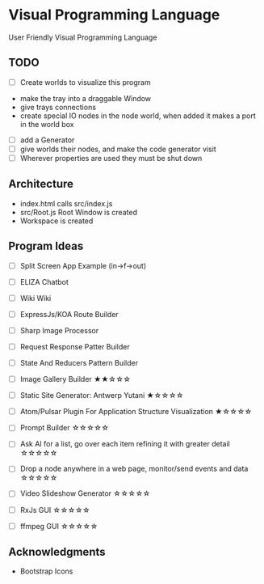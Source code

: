 # Visual Programming Language
User Friendly Visual Programming Language


## TODO

- [ ] Create worlds to visualize this program

- make the tray into a draggable Window
- give trays connections
- create special IO nodes in the node world, when added it makes a port in the world box

- [ ] add a Generator
- [ ] give worlds their nodes, and make the code generator visit
- [ ] Wherever properties are used they must be shut down

## Architecture

  - index.html calls src/index.js
  - src/Root.js Root Window is created
  - Workspace is created

## Program Ideas

- [ ] Split Screen App Example (in->f->out)
- [ ] ELIZA Chatbot
- [ ] Wiki Wiki
- [ ] ExpressJs/KOA Route Builder
- [ ] Sharp Image Processor
- [ ] Request Response Patter Builder
- [ ] State And Reducers Pattern Builder
- [ ] Image Gallery Builder ★★☆☆☆
- [ ] Static Site Generator: Antwerp Yutani ★☆☆☆☆
- [ ] Atom/Pulsar Plugin For Application Structure Visualization ★☆☆☆☆
- [ ] Prompt Builder ☆☆☆☆☆
- [ ] Ask AI for a list, go over each item refining it with greater detail ☆☆☆☆☆
- [ ] Drop a node anywhere in a web page, monitor/send events and data ☆☆☆☆☆
- [ ] Video Slideshow Generator ☆☆☆☆☆
- [ ] RxJs GUI ☆☆☆☆☆
- [ ] ffmpeg GUI ☆☆☆☆☆


## Acknowledgments

- Bootstrap Icons
